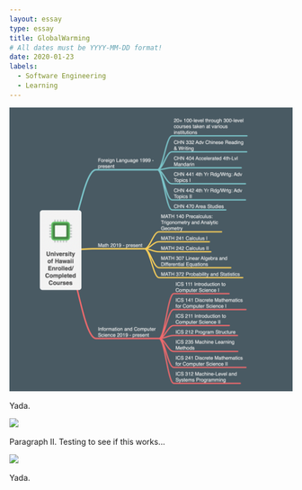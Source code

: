 ```yaml
---
layout: essay
type: essay
title: GlobalWarming
# All dates must be YYYY-MM-DD format!
date: 2020-01-23
labels:
  - Software Engineering
  - Learning
---
```


<img class="ui tiny left circular floated image" src="../images/ics_path_img.png">

Yada.

<img class="ui tiny left circular floated image" src="../images/design-technology.jpg">

Paragraph II. Testing to see if this works...

<img class="ui tiny left circular floated image" src="../images/software-code.jpg">

Yada.

